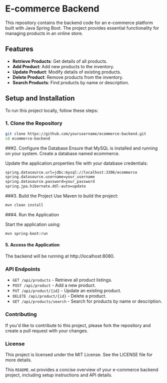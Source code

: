 
# E-commerce Backend

This repository contains the backend code for an e-commerce platform built with Java Spring Boot. The project provides essential functionality for managing products in an online store.

## Features

- **Retrieve Products**: Get details of all products.
- **Add Product**: Add new products to the inventory.
- **Update Product**: Modify details of existing products.
- **Delete Product**: Remove products from the inventory.
- **Search Products**: Find products by name or description.

## Setup and Installation

To run this project locally, follow these steps:

### 1. Clone the Repository

```bash
git clone https://github.com/yourusername/ecommerce-backend.git
cd ecommerce-backend
```
###2. Configure the Database
Ensure that MySQL is installed and running on your system. Create a database named ecommerce.

Update the application.properties file with your database credentials:

```bash
spring.datasource.url=jdbc:mysql://localhost:3306/ecommerce
spring.datasource.username=your_username
spring.datasource.password=your_password
spring.jpa.hibernate.ddl-auto=update
```
###3. Build the Project
Use Maven to build the project:

```bash
mvn clean install
```
###4. Run the Application

Start the application using:
```bash
mvn spring-boot:run
```
#### 5. Access the Application
The backend will be running at http://localhost:8080.

### API Endpoints
- `GET /api/products` - Retrieve all product listings.
- `POST /api/product` - Add a new product.
- `PUT /api/product/{id}` - Update an existing product.
- `DELETE /api/product/{id}` - Delete a product.
- `GET /api/products/search` - Search for products by name or description.

### Contributing
If you'd like to contribute to this project, please fork the repository and create a pull request with your changes.

### License
This project is licensed under the MIT License. See the LICENSE file for more details.


This `README.md` provides a concise overview of your e-commerce backend project, including setup instructions and API details.
